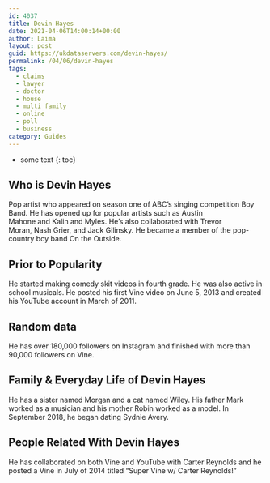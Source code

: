 ```yaml
---
id: 4037
title: Devin Hayes
date: 2021-04-06T14:00:14+00:00
author: Laima
layout: post
guid: https://ukdataservers.com/devin-hayes/
permalink: /04/06/devin-hayes
tags:
  - claims
  - lawyer
  - doctor
  - house
  - multi family
  - online
  - poll
  - business
category: Guides
---
```


* some text
{: toc}


## Who is Devin Hayes
                  
                  
                  
Pop artist who appeared on season one of ABC&#8217;s singing competition Boy Band. He has opened up for popular artists such as Austin Mahone and Kalin and Myles. He&#8217;s also collaborated with Trevor Moran, Nash Grier, and Jack Gilinsky. He became a member of the pop-country boy band On the Outside.
                  
              
            
              
            
                
                
                
## Prior to Popularity
                  
                  
                  
He started making comedy skit videos in fourth grade. He was also active in school musicals. He posted his first Vine video on June 5, 2013 and created his YouTube account in March of 2011. 
                  
              
            
              
            
                
                
                
## Random data
                  
                  
                  
He has over 180,000 followers on Instagram and finished with more than 90,000 followers on Vine. 
                  
              
            
              
            
                
                
                
## Family & Everyday Life of Devin Hayes
                  
                  
                  
He has a sister named Morgan and a cat named Wiley. His father Mark worked as a musician and his mother Robin worked as a model. In September 2018, he began dating Sydnie Avery.
                  
              
            
              
            
                
                
                
## People Related With Devin Hayes
                  
                  
                  
He has collaborated on both Vine and YouTube with Carter Reynolds and he posted a Vine in July of 2014 titled &#8220;Super Vine w/ Carter Reynolds!&#8221; 
                  
              
            
              
            
                
              
            
              
              
            
            
              
            
          
          
          